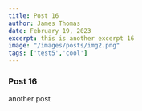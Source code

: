 ```yaml
---
title: Post 16
author: James Thomas
date: February 19, 2023
excerpt: this is another excerpt 16
image: "/images/posts/img2.png"
tags: ['test5','cool']
---
```


### Post 16

another post